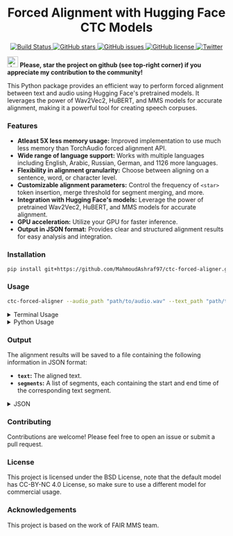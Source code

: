 <h1 align="center">Forced Alignment with Hugging Face CTC Models</h1>
<p align="center">
  <a href="https://github.com/MahmoudAshraf97/ctc-forced-aligner/actions/workflows/test_build.yml">
    <img src="https://github.com/MahmoudAshraf97/ctc-forced-aligner/actions/workflows/test_build.yml/badge.svg"
         alt="Build Status">
  </a>
  <a href="https://github.com/MahmoudAshraf97/ctc-forced-aligner/stargazers">
    <img src="https://img.shields.io/github/stars/MahmoudAshraf97/ctc-forced-aligner.svg?colorA=orange&colorB=orange&logo=github"
         alt="GitHub stars">
  </a>
  <a href="https://github.com/MahmoudAshraf97/ctc-forced-aligner/issues">
        <img src="https://img.shields.io/github/issues/MahmoudAshraf97/ctc-forced-aligner.svg"
             alt="GitHub issues">
  </a>
  <a href="https://github.com/MahmoudAshraf97/ctc-forced-aligner/blob/main/LICENSE">
        <img src="https://img.shields.io/github/license/MahmoudAshraf97/ctc-forced-aligner.svg"
             alt="GitHub license">
  </a>
  <a href="https://twitter.com/intent/tweet?text=&url=https%3A%2F%2Fgithub.com%2FMahmoudAshraf97%2Fctc-forced-aligner">
  <img src="https://img.shields.io/twitter/url/https/github.com/MahmoudAshraf97/ctc-forced-aligner.svg?style=social" alt="Twitter">
  </a> 
  </a>
 
</p>

<img src="https://github.blog/wp-content/uploads/2020/09/github-stars-logo_Color.png" alt="drawing" width="25"/> **Please, star the project on github (see top-right corner) if you appreciate my contribution to the community!**

This Python package provides an efficient way to perform forced alignment between text and audio using Hugging Face's pretrained models. It leverages the power of Wav2Vec2, HuBERT, and MMS models for accurate alignment, making it a powerful tool for creating speech corpuses.

### Features
- **Atleast 5X less memory usage:** Improved implementation to use much less memory than TorchAudio forced alignment API.
- **Wide range of language support:** Works with multiple languages including English, Arabic, Russian, German, and 1126 more languages.
- **Flexibility in alignment granularity:** Choose between aligning on a sentence, word, or character level.
- **Customizable alignment parameters:** Control the frequency of `<star>` token insertion, merge threshold for segment merging, and more.
- **Integration with Hugging Face's models:** Leverage the power of pretrained Wav2Vec2, HuBERT, and MMS models for accurate alignment.
- **GPU acceleration:** Utilize your GPU for faster inference.
- **Output in JSON format:** Provides clear and structured alignment results for easy analysis and integration.


### Installation

```bash
pip install git+https://github.com/MahmoudAshraf97/ctc-forced-aligner.git
```

### Usage

```bash
ctc-forced-aligner --audio_path "path/to/audio.wav" --text_path "path/to/text.txt" --language "eng" --romanize
```

<details>
<summary>Terminal Usage</summary>


### Arguments

| Argument | Description | Default |
|---|---|---|
| `--audio_path` | Path to the audio file | Required |
| `--text_path` | Path to the text file | Required |
| `--language` | Language in ISO 639-3 code | Required |
| `--romanize` | Enable romanization for non-latin scripts or for multilingual models regardless of the language, required when using the default model| False |
| `--split_size` | Alignment granularity: "sentence", "word", or "char" | "word" |
| `--star_frequency` | Frequency of `<star>` token: "segment" or "edges" | "edges" |
| `--merge_threshold` | Merge threshold for segment merging | 0.00 |
| `--alignment_model` | Name of the alignment model | [MahmoudAshraf/mms-300m-1130-forced-aligner](https://huggingface.co/MahmoudAshraf/mms-300m-1130-forced-aligner) |
| `--compute_dtype` | Compute dtype for inference | "float32" |
| `--batch_size` | Batch size for inference | 4 |
| `--window_size` | Window size in seconds for audio chunking | 30 |
| `--context_size` | Overlap between chunks in seconds | 2 |
| `--attn_implementation` | Attention implementation | "eager" |
| `--device` | Device to use for inference: "cuda" or "cpu" | "cuda" if available, else "cpu" |

### Examples

```bash
# Align an English audio file with the text file
ctc-forced-aligner --audio_path "english_audio.wav" --text_path "english_text.txt" --language "eng" --romanize

# Align a Russian audio file with romanized text
ctc-forced-aligner --audio_path "russian_audio.wav" --text_path "russian_text.txt" --language "rus" --romanize

# Align on a sentence level
ctc-forced-aligner --audio_path "audio.wav" --text_path "text.txt" --language "eng" --split_size "sentence" --romanize

# Align using a model with native vocabulary
ctc-forced-aligner --audio_path "audio.wav" --text_path "text.txt" --language "ara" --alignment_model "jonatasgrosman/wav2vec2-large-xlsr-53-arabic"
```

</details>


<details>
<summary>Python Usage</summary>
  
### Python Usage
```python
import torch
from ctc_forced_aligner import (
    load_audio,
    load_alignment_model,
    generate_emissions,
    preprocess_text,
    get_alignments,
    get_spans,
    postprocess_results,
)

audio_path = "your/audio/path"
text_path = "your/text/path"
language = "iso" # ISO-639-3 Language code
device = "cuda" if torch.cuda.is_available() else "cpu"
batch_size = 16


alignment_model, alignment_tokenizer, alignment_dictionary = load_alignment_model(
    device,
    dtype=torch.float16 if device == "cuda" else torch.float32,
)

audio_waveform = load_audio(audio_path, alignment_model.dtype, alignment_model.device)


with open(text_path, "r") as f:
    lines = f.readlines()
text = "".join(line for line in lines).replace("\n", " ").strip()

emissions, stride = generate_emissions(
    alignment_model, audio_waveform, batch_size=batch_size
)

tokens_starred, text_starred = preprocess_text(
    text,
    romanize=True,
    language=language,
)

segments, scores, blank_id = get_alignments(
    emissions,
    tokens_starred,
    alignment_dictionary,
)

spans = get_spans(tokens_starred, segments, alignment_tokenizer.decode(blank_id))

word_timestamps = postprocess_results(text_starred, spans, stride, scores)
```

</details>

### Output

The alignment results will be saved to a file containing the following information in JSON format:

- **`text`:** The aligned text.
- **`segments`:** A list of segments, each containing the start and end time of the corresponding text segment.
<details>
<summary>JSON</summary>

```json
{
  "text": "This is a sample text to be aligned with the audio.",
  "segments": [
    {
      "start": 0.000,
      "end": 1.234,
      "text": "This"
    },
    {
      "start": 1.234,
      "end": 2.567,
      "text": "is"
    },
    {
      "start": 2.567,
      "end": 3.890,
      "text": "a"
    },
    {
      "start": 3.890,
      "end": 5.213,
      "text": "sample"
    },
    {
      "start": 5.213,
      "end": 6.536,
      "text": "text"
    },
    {
      "start": 6.536,
      "end": 7.859,
      "text": "to"
    },
    {
      "start": 7.859,
      "end": 9.182,
      "text": "be"
    },
    {
      "start": 9.182,
      "end": 10.405,
      "text": "aligned"
    },
    {
      "start": 10.405,
      "end": 11.728,
      "text": "with"
    },
    {
      "start": 11.728,
      "end": 13.051,
      "text": "the"
    },
    {
      "start": 13.051,
      "end": 14.374,
      "text": "audio."
    }
  ]
}
```

</details>



### Contributing

Contributions are welcome! Please feel free to open an issue or submit a pull request.

### License

This project is licensed under the BSD License, note that the default model has CC-BY-NC 4.0 License, so make sure to use a different model for commercial usage.

### Acknowledgements

This project is based on the work of FAIR MMS team.


